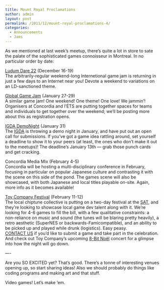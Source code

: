 ```yaml
---
title: Mount Royal Proclamations
author: admin
layout: post
permalink: /2011/12/mount-royal-proclamations-4/
categories:
  - Announcements
  - Jams
---
```

As we mentioned at last week&#8217;s meetup, there&#8217;s quite a lot in store to sate the palate of the sophisticated games connoisseur in Montreal. In no particular order by date:

[Ludum Dare 22][1] (December 16-19)  
The arbitrarily-regular weekend-long Internetional game jam is returning in just a few days to an Internet near you! Devote a weekend to variations on an LD-sanctioned theme.

[Global Game Jam][2] (January 27-29)  
A similar game jam! One weekend! One theme! One love! We jammin&#8217;! Organisers at Concordia and l&#8217;&Eacute;TS are putting together spaces for teams and individuals to get together over the weekend; we&#8217;ll be posting more about this as registration opens.

[IGDA DemoNight][3] (January 31)  
The [IGDA][4] is throwing a demo night in January, and have put out an open call for submissions. If you&#8217;ve got a game idea rattling around, set yourself a deadline to show it to your peers (at least, the ones who don&#8217;t make it out to the meetups)! The deadline&#8217;s January 13th &#8212; grab those punch cards and get cracking.

Concordia Media Mix (February 4-5)  
Concordia will be hosting a multi-disciplinary conference in February, focusing in particular on popular Japanese culture and contrasting it with the scene on this side of the pond. The games scene will also be showcased, with both Japanese and local titles playable on-site. Again, more info as it becomes available!

[Toy Company Festival][5] (February 11-12)  
The local chiptune collective is putting on a two-day festival at the [SAT][6], and they&#8217;re looking to showcase local game dev talent along with it. We&#8217;re looking for 4-6 games to fill the bill, with a few qualitative constraints: a non-reliance on music and sound (the tunes will be blaring pretty heavily), a retro aesthetic (SuperNES or backwards-Famicompatible), and an ability to be picked up and played while drunk (logistics). Easy peasy.  
[CONTACT US][7] if you&#8217;d like to submit a game and take part in the celebration. And check out Toy Company&#8217;s upcoming [8-Bit No&euml;l][8] concert for a glimpse into how the night will go down.

&#8212;-

Are you SO EXCITED yet? That&#8217;s good. There&#8217;s a tonne of interesting venues opening up, so start sharing ideas! Also we should probably do things like coding programs and making art and that stuff.

Video games! Let&#8217;s make &#8216;em.

 [1]: http://www.ludumdare.com/compo/
 [2]: http://globalgamejam.org/
 [3]: http://www.igda.org/montreal/Call-for-Demos
 [4]: http://www.igda.org/montreal/
 [5]: http://www.toycompany.cc/
 [6]: www.sat.qc.ca/
 [7]: mailto:inquiriesandbakedgoodsBUTWITHOUTTHISSPAMPART@ORTHISPARTEITHERmontrealindies.com
 [8]: https://www.facebook.com/events/146325772135588/
